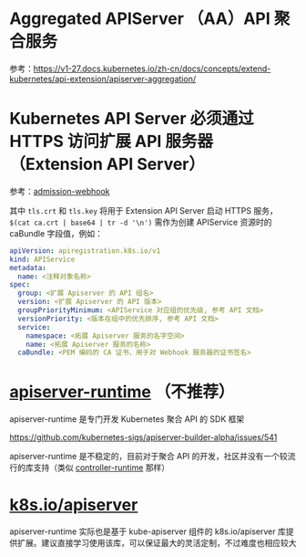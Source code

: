 # Aggregated APIServer （AA）API 聚合服务

参考：https://v1-27.docs.kubernetes.io/zh-cn/docs/concepts/extend-kubernetes/api-extension/apiserver-aggregation/

# Kubernetes API Server 必须通过 HTTPS 访问扩展 API 服务器（Extension API Server）

参考：[admission-webhook](https://github.com/togettoyou/CloudNative/blob/main/Kubernetes/Extensions/admission-webhook/README.md)

其中 `tls.crt` 和 `tls.key` 将用于 Extension API Server 启动 HTTPS 服务， `$(cat ca.crt | base64 | tr -d '\n')` 需作为创建
APIService 资源时的 caBundle 字段值，例如：

```yaml
apiVersion: apiregistration.k8s.io/v1
kind: APIService
metadata:
  name: <注释对象名称>
spec:
  group: <扩展 Apiserver 的 API 组名>
  version: <扩展 Apiserver 的 API 版本>
  groupPriorityMinimum: <APIService 对应组的优先级, 参考 API 文档>
  versionPriority: <版本在组中的优先排序, 参考 API 文档>
  service:
    namespace: <拓展 Apiserver 服务的名字空间>
    name: <拓展 Apiserver 服务的名称>
  caBundle: <PEM 编码的 CA 证书，用于对 Webhook 服务器的证书签名>
```

# [apiserver-runtime](https://github.com/kubernetes-sigs/apiserver-runtime) （不推荐）

apiserver-runtime 是专门开发 Kubernetes 聚合 API 的 SDK 框架

https://github.com/kubernetes-sigs/apiserver-builder-alpha/issues/541

apiserver-runtime 是不稳定的，目前对于聚合 API
的开发，社区并没有一个较流行的库支持（类似 [controller-runtime](https://github.com/kubernetes-sigs/controller-runtime) 那样）

# [k8s.io/apiserver](https://github.com/kubernetes/apiserver)

apiserver-runtime 实际也是基于 kube-apiserver 组件的 k8s.io/apiserver 库提供扩展。建议直接学习使用该库，可以保证最大的灵活定制，不过难度也相应较大
